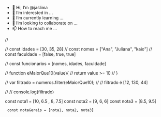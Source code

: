- 👋 Hi, I’m @jaslima
- 👀 I’m interested in ...
- 🌱 I’m currently learning ...
- 💞️ I’m looking to collaborate on ...
- 📫 How to reach me ...

<!---
jaslima/jaslima is a ✨ special ✨ repository because its `README.md` (this file) appears on your GitHub profile.
You can click the Preview link to take a look at your changes.
--->
//

//  const idades = [30, 35, 28]
// const nomes = ["Ana", "Juliana", "kaio"]
// const faculdade = [false, true, true]

// const funcionarios = [nomes, idades, faculdade]

// function eMaiorQue10(value){
//     return value >= 10
//  }

// var filtrado = numeros.filter(eMaiorQue10);
// // filtrado é [12, 130, 44]

// // console.log(filtrado)


const nota1 =      [10, 6.5  , 8, 7.5]
const nota2 =      [9, 6, 6]
const nota3 =      [8.5, 9.5]


     const notaGerais = [nota1, nota2, nota3]
